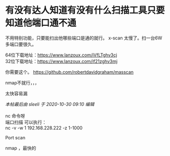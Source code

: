 # 有没有达人知道有没有什么扫描工具只要知道他端口通不通


不用特别功能，只要能扫出他哪些端口是通的就行。 x-scan 太慢了。扫一台6W多端口要很久。

64位下载地址：https://www.lanzoux.com/iVfLTghv3cj<br />
32位下载地址：https://www.lanzoux.com/if21zghv3mj

你需要这个。 https://github.com/robertdavidgraham/masscan

nmap不就行，，，

太快容易漏<img id="aimg_Y87X7" onclick="zoom(this, this.src, 0, 0, 0)" class="zoom" src="https://cdn.jsdelivr.net/gh/hishis/forum-master/public/images/patch.gif" onmouseover="img_onmouseoverfunc(this)" onload="thumbImg(this)" border="0" alt="" />

<i class="pstatus"> 本帖最后由 sleeli 于 2020-10-30 09:10 编辑 </i><br />
<br />
nc 命令呀<br />
端口扫描 可以执行：<br />
nc -v -w 1 192.168.228.222 -z 1-1000

Port scan

nmap ，最快的<img id="aimg_INrHt" onclick="zoom(this, this.src, 0, 0, 0)" class="zoom" src="https://cdn.jsdelivr.net/gh/hishis/forum-master/public/images/patch.gif" onmouseover="img_onmouseoverfunc(this)" onload="thumbImg(this)" border="0" alt="" />
